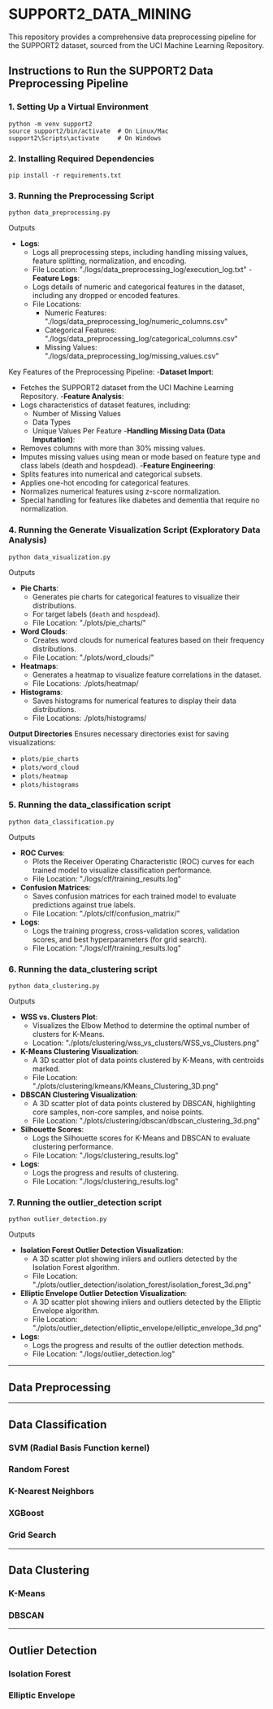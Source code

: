 # SUPPORT2_DATA_MINING
This repository provides a comprehensive data preprocessing pipeline for the SUPPORT2 dataset, sourced from the UCI Machine Learning Repository. 




## Instructions to Run the SUPPORT2 Data Preprocessing Pipeline

### 1. Setting Up a Virtual Environment
```
python -m venv support2
source support2/bin/activate  # On Linux/Mac
support2\Scripts\activate     # On Windows
```


### 2. Installing Required Dependencies

```
pip install -r requirements.txt
```

### 3. Running the Preprocessing Script
```
python data_preprocessing.py
```

Outputs
- **Logs**:
  - Logs all preprocessing steps, including handling missing values, feature splitting, normalization, and encoding.
  - File Location: "./logs/data_preprocessing_log/execution_log.txt"
-**Feature Logs**:
  - Logs details of numeric and categorical features in the dataset, including any dropped or encoded features.
  - File Locations:
    - Numeric Features: "./logs/data_preprocessing_log/numeric_columns.csv"
    - Categorical Features: "./logs/data_preprocessing_log/categorical_columns.csv"
    - Missing Values: "./logs/data_preprocessing_log/missing_values.csv"

Key Features of the Preprocessing Pipeline:
-**Dataset Import**:
  - Fetches the SUPPORT2 dataset from the UCI Machine Learning Repository.
-**Feature Analysis**:
  - Logs characteristics of dataset features, including:
    - Number of Missing Values
    - Data Types
    - Unique Values Per Feature
-**Handling Missing Data (Data Imputation)**:
  - Removes columns with more than 30% missing values.
  - Imputes missing values using mean or mode based on feature type and class labels (death and hospdead).
-**Feature Engineering**:
  - Splits features into numerical and categorical subsets.
  - Applies one-hot encoding for categorical features.
  - Normalizes numerical features using z-score normalization.
  - Special handling for features like diabetes and dementia that require no normalization.

### 4. Running the Generate Visualization Script (Exploratory Data Analysis)
```
python data_visualization.py
```

Outputs
- **Pie Charts**:
  - Generates pie charts for categorical features to visualize their distributions.
  - For target labels (`death` and `hospdead`).
  - File Location: "./plots/pie_charts/"
- **Word Clouds**:
  - Creates word clouds for numerical features based on their frequency distributions.
  - File Location: "./plots/word_clouds/"
- **Heatmaps**:
  - Generates a heatmap to visualize feature correlations in the dataset.
  - File Locations: ./plots/heatmap/
- **Histograms**:
  - Saves histograms for numerical features to display their data distributions.
  - File Locations: ./plots/histograms/

**Output Directories**
Ensures necessary directories exist for saving visualizations:
- `plots/pie_charts`
- `plots/word_cloud`
- `plots/heatmap`
- `plots/histograms`

### 5. Running the data_classification script
```
python data_classification.py
```

Outputs
- **ROC Curves**:
  - Plots the Receiver Operating Characteristic (ROC) curves for each trained model to visualize classification performance.
  - File Location: "./logs/clf/training_results.log"
- **Confusion Matrices**:
  - Saves confusion matrices for each trained model to evaluate predictions against true labels.
  - File Location: "./plots/clf/confusion_matrix/"
- **Logs**:
  - Logs the training progress, cross-validation scores, validation scores, and best hyperparameters (for grid search).
  - File Location: "./logs/clf/training_results.log"

### 6. Running the data_clustering script
```
python data_clustering.py
```

Outputs
- **WSS vs. Clusters Plot**:
  - Visualizes the Elbow Method to determine the optimal number of clusters for K-Means.
  - Location: "./plots/clustering/wss_vs_clusters/WSS_vs_Clusters.png"
- **K-Means Clustering Visualization**:
  - A 3D scatter plot of data points clustered by K-Means, with centroids marked.
  - File Location: "./plots/clustering/kmeans/KMeans_Clustering_3D.png"
- **DBSCAN Clustering Visualization**:
  - A 3D scatter plot of data points clustered by DBSCAN, highlighting core samples, non-core samples, and noise points.
  - File Location: "./plots/clustering/dbscan/dbscan_clustering_3d.png"
- **Silhouette Scores**:
  - Logs the Silhouette scores for K-Means and DBSCAN to evaluate clustering performance.
  - File Location: "./logs/clustering_results.log"
- **Logs**:
  - Logs the progress and results of clustering.
  - File Location: "./logs/clustering_results.log"

### 7. Running the outlier_detection script
```
python outlier_detection.py
```
Outputs
- **Isolation Forest Outlier Detection Visualization**:
  - A 3D scatter plot showing inliers and outliers detected by the Isolation Forest algorithm.
  - File Location: "./plots/outlier_detection/isolation_forest/isolation_forest_3d.png"
- **Elliptic Envelope Outlier Detection Visualization**:
  - A 3D scatter plot showing inliers and outliers detected by the Elliptic Envelope algorithm.
  - File Location: "./plots/outlier_detection/elliptic_envelope/elliptic_envelope_3d.png"
- **Logs**:
  - Logs the progress and results of the outlier detection methods.
  - File Location: "./logs/outlier_detection.log"

---

## Data Preprocessing

---

## Data Classification
### SVM (Radial Basis Function kernel)
### Random Forest
### K-Nearest Neighbors
### XGBoost
### Grid Search

---

## Data Clustering
### K-Means
### DBSCAN

---

## Outlier Detection
### Isolation Forest
### Elliptic Envelope


